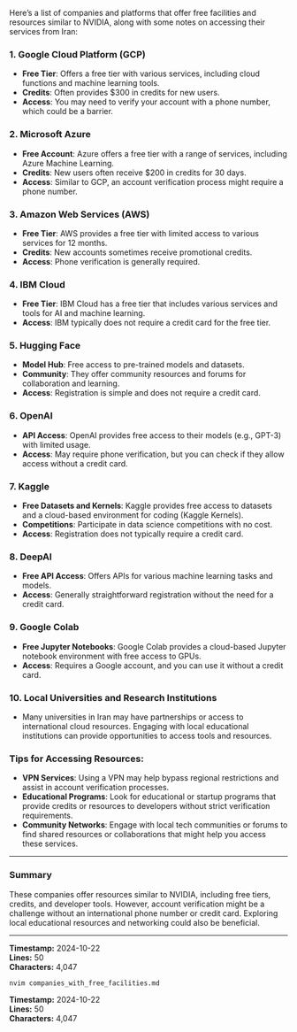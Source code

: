Here’s a list of companies and platforms that offer free facilities and resources similar to NVIDIA, along with some notes on accessing their services from Iran:

### 1. **Google Cloud Platform (GCP)**
   - **Free Tier**: Offers a free tier with various services, including cloud functions and machine learning tools.
   - **Credits**: Often provides $300 in credits for new users.
   - **Access**: You may need to verify your account with a phone number, which could be a barrier.

### 2. **Microsoft Azure**
   - **Free Account**: Azure offers a free tier with a range of services, including Azure Machine Learning.
   - **Credits**: New users often receive $200 in credits for 30 days.
   - **Access**: Similar to GCP, an account verification process might require a phone number.

### 3. **Amazon Web Services (AWS)**
   - **Free Tier**: AWS provides a free tier with limited access to various services for 12 months.
   - **Credits**: New accounts sometimes receive promotional credits.
   - **Access**: Phone verification is generally required.

### 4. **IBM Cloud**
   - **Free Tier**: IBM Cloud has a free tier that includes various services and tools for AI and machine learning.
   - **Access**: IBM typically does not require a credit card for the free tier.

### 5. **Hugging Face**
   - **Model Hub**: Free access to pre-trained models and datasets.
   - **Community**: They offer community resources and forums for collaboration and learning.
   - **Access**: Registration is simple and does not require a credit card.

### 6. **OpenAI**
   - **API Access**: OpenAI provides free access to their models (e.g., GPT-3) with limited usage.
   - **Access**: May require phone verification, but you can check if they allow access without a credit card.

### 7. **Kaggle**
   - **Free Datasets and Kernels**: Kaggle provides free access to datasets and a cloud-based environment for coding (Kaggle Kernels).
   - **Competitions**: Participate in data science competitions with no cost.
   - **Access**: Registration does not typically require a credit card.

### 8. **DeepAI**
   - **Free API Access**: Offers APIs for various machine learning tasks and models.
   - **Access**: Generally straightforward registration without the need for a credit card.

### 9. **Google Colab**
   - **Free Jupyter Notebooks**: Google Colab provides a cloud-based Jupyter notebook environment with free access to GPUs.
   - **Access**: Requires a Google account, and you can use it without a credit card.

### 10. **Local Universities and Research Institutions**
   - Many universities in Iran may have partnerships or access to international cloud resources. Engaging with local educational institutions can provide opportunities to access tools and resources.

### Tips for Accessing Resources:
- **VPN Services**: Using a VPN may help bypass regional restrictions and assist in account verification processes.
- **Educational Programs**: Look for educational or startup programs that provide credits or resources to developers without strict verification requirements.
- **Community Networks**: Engage with local tech communities or forums to find shared resources or collaborations that might help you access these services.

---

### Summary
These companies offer resources similar to NVIDIA, including free tiers, credits, and developer tools. However, account verification might be a challenge without an international phone number or credit card. Exploring local educational resources and networking could also be beneficial.

---

**Timestamp:** 2024-10-22  
**Lines:** 50  
**Characters:** 4,047  
```bash
nvim companies_with_free_facilities.md
```  
**Timestamp:** 2024-10-22  
**Lines:** 50  
**Characters:** 4,047  
